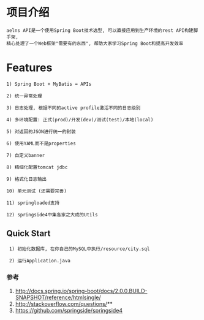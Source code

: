 # 项目介绍
    aelns API是一个使用Spring Boot技术选型, 可以直接应用到生产环境的rest API构建脚手架,
    精心处理了一个Web框架"需要有的东西", 帮助大家学习Spring Boot和提高开发效率


# Features
    1) Spring Boot + MyBatis = APIs

    2) 统一异常处理

    3) 日志处理, 根据不同的active profile激活不同的日志级别

    4) 多环境配置: 正式(prod)/开发(dev)/测试(test)/本地(local)

    5) 对返回的JSON进行统一的封装

    6) 使用YAML而不是properties

    7) 自定义banner

    8) 精细化配置tomcat jdbc

    9) 格式化日志输出

    10) 单元测试 (还需要完善)

    11) springloaded支持

    12) springside4中集各家之大成的Utils

## Quick Start
     1) 初始化数据库, 在你自己的MySQL中执行/resource/city.sql

     2) 运行Application.java


### 参考
   1) http://docs.spring.io/spring-boot/docs/2.0.0.BUILD-SNAPSHOT/reference/htmlsingle/
   2) http://stackoverflow.com/questions/**
   3) https://github.com/springside/springside4